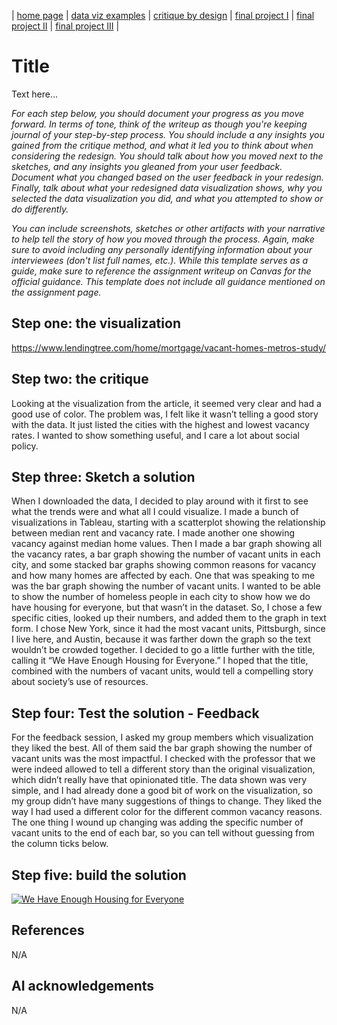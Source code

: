 | [home page](https://cmustudent.github.io/tswd-portfolio-templates/) | [data viz examples](dataviz-examples) | [critique by design](critique-by-design) | [final project I](final-project-part-one) | [final project II](final-project-part-two) | [final project III](final-project-part-three) |

# Title
Text here...

_For each step below, you should document your progress as you move forward.  In terms of tone, think of the writeup as though you're keeping journal of your step-by-step process.   You should include a any insights you gained from the critique method, and what it led you to think about when considering the redesign.  You should talk about how you moved next to the sketches, and any insights you gleaned from your user feedback.  Document what you changed based on the user feedback in your redesign.  Finally, talk about what your redesigned data visualization shows, why you selected the data visualization you did, and what you attempted to show or do differently._

_You can include screenshots, sketches or other artifacts with your narrative to help tell the story of how you moved through the process.  Again, make sure to avoid including any personally identifying information about your interviewees (don't list full names, etc.).  While this template serves as a guide, make sure to reference the assignment writeup on Canvas for the official guidance.  This template does not include all guidance mentioned on the assignment page._

## Step one: the visualization

https://www.lendingtree.com/home/mortgage/vacant-homes-metros-study/


## Step two: the critique

Looking at the visualization from the article, it seemed very clear and had a good use of color. The problem was, I felt like it wasn’t telling a good story with the data. It just listed the cities with the highest and lowest vacancy rates. I wanted to show something useful, and I care a lot about social policy. 

## Step three: Sketch a solution

When I downloaded the data, I decided to play around with it first to see what the trends were and what all I could visualize. I made a bunch of visualizations in Tableau, starting with a scatterplot showing the relationship between median rent and vacancy rate. I made another one showing vacancy against median home values. Then I made a bar graph showing all the vacancy rates, a bar graph showing the number of vacant units in each city, and some stacked bar graphs showing common reasons for vacancy and how many homes are affected by each. 
One that was speaking to me was the bar graph showing the number of vacant units. I wanted to be able to show the number of homeless people in each city to show how we do have housing for everyone, but that wasn’t in the dataset. So, I chose a few specific cities, looked up their numbers, and added them to the graph in text form. I chose New York, since it had the most vacant units, Pittsburgh, since I live here, and Austin, because it was farther down the graph so the text wouldn’t be crowded together. I decided to go a little further with the title, calling it “We Have Enough Housing for Everyone.” I hoped that the title, combined with the numbers of vacant units, would tell a compelling story about society’s use of resources.

## Step four: Test the solution - Feedback

For the feedback session, I asked my group members which visualization they liked the best. All of them said the bar graph showing the number of vacant units was the most impactful. I checked with the professor that we were indeed allowed to tell a different story than the original visualization, which didn’t really have that opinionated title. The data shown was very simple, and I had already done a good bit of work on the visualization, so my group didn’t have many suggestions of things to change. They liked the way I had used a different color for the different common vacancy reasons. The one thing I wound up changing was adding the specific number of vacant units to the end of each bar, so you can tell without guessing from the column ticks below.


## Step five: build the solution

<div class='tableauPlaceholder' id='viz1743631523536' style='position: relative'><noscript><a href='#'><img alt='We Have Enough Housing for Everyone ' src='https:&#47;&#47;public.tableau.com&#47;static&#47;images&#47;In&#47;InClassGapminder&#47;VacantUnits&#47;1_rss.png' style='border: none' /></a></noscript><object class='tableauViz'  style='display:none;'><param name='host_url' value='https%3A%2F%2Fpublic.tableau.com%2F' /> <param name='embed_code_version' value='3' /> <param name='site_root' value='' /><param name='name' value='InClassGapminder&#47;VacantUnits' /><param name='tabs' value='no' /><param name='toolbar' value='yes' /><param name='static_image' value='https:&#47;&#47;public.tableau.com&#47;static&#47;images&#47;In&#47;InClassGapminder&#47;VacantUnits&#47;1.png' /> <param name='animate_transition' value='yes' /><param name='display_static_image' value='yes' /><param name='display_spinner' value='yes' /><param name='display_overlay' value='yes' /><param name='display_count' value='yes' /><param name='language' value='en-US' /><param name='filter' value='publish=yes' /></object></div>                

<script type='text/javascript'>                    
  var divElement = document.getElementById('viz1743631523536');                    
  var vizElement = divElement.getElementsByTagName('object')[0];                    vizElement.style.width='100%';vizElement.style.height=(divElement.offsetWidth*0.75)+'px';                    
  var scriptElement = document.createElement('script');                    
  scriptElement.src = 'https://public.tableau.com/javascripts/api/viz_v1.js';                    vizElement.parentNode.insertBefore(scriptElement, vizElement);                
</script>

## References
N/A

## AI acknowledgements
N/A

